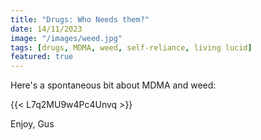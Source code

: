 ```yaml
---
title: "Drugs: Who Needs them?"
date: 14/11/2023
image: "/images/weed.jpg"
tags: [drugs, MDMA, weed, self-reliance, living lucid]
featured: true
---
```


Here's a spontaneous bit about MDMA and weed:

{{< L7q2MU9w4Pc4Unvq >}}

Enjoy,
Gus
